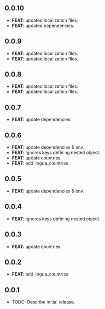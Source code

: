 ## 0.0.10

 - **FEAT**: updated localization files.
 - **FEAT**: updated dependencies.

## 0.0.9

 - **FEAT**: updated localization files.
 - **FEAT**: updated localization files.

## 0.0.8

 - **FEAT**: updated localization files.
 - **FEAT**: updated localization files.

## 0.0.7

 - **FEAT**: update dependencies.

## 0.0.6

 - **FEAT**: update dependencies & env.
 - **FEAT**: Ignores keys defining nested object.
 - **FEAT**: update countries.
 - **FEAT**: add lingua_countries.

## 0.0.5

 - **FEAT**: update dependencies & env.

## 0.0.4

 - **FEAT**: Ignores keys defining nested object.

## 0.0.3

 - **FEAT**: update countries.

## 0.0.2

 - **FEAT**: add lingua_countries.

## 0.0.1

* TODO: Describe initial release.
